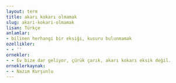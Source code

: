 ```yaml
---
layout: term
title: akarı kokarı olmamak
slug: akari-kokari-olmamak
lisan: Türkçe
anlamlar:
- bilinen herhangi bir eksiği, kusuru bulunmamak
ozellikler:
- - ''
ornekler:
- - Ev bize dar geliyor, çürük çarık, akarı kokarı eksik değil.
orneklerkaynak:
- - Nazım Kurşunlu
---
```

